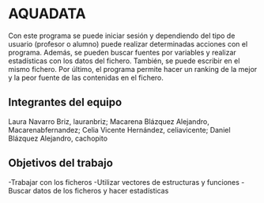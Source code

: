# AQUADATA

Con este programa se puede iniciar sesión y dependiendo del tipo de usuario (profesor o alumno) puede realizar determinadas acciones con el programa. Además, se pueden buscar fuentes por variables y realizar estadísticas con los datos del fichero. También, se puede escribir en el mismo fichero. Por último, el programa permite hacer un ranking de la mejor y la peor fuente de las contenidas en el fichero.

## Integrantes del equipo

Laura Navarro Briz, lauranbriz; 
Macarena Blázquez Alejandro, Macarenabfernandez; 
Celia Vicente Hernández, celiavicente; 
Daniel Blázquez Alejandro, cachopito

## Objetivos del trabajo

-Trabajar con los ficheros
-Utilizar vectores de estructuras y funciones
-Buscar datos de los ficheros y hacer estadísticas
